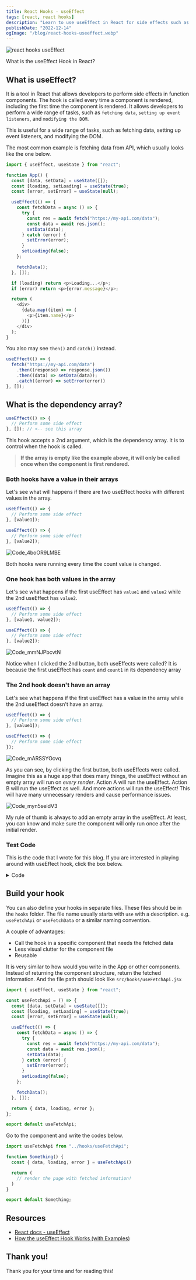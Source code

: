 ```yaml
---
title: React Hooks - useEffect
tags: [react, react hooks]
description: "Learn to use useEffect in React for side effects such as fetching data, event listeners, etc. Control hook call with dependency array & use with diff values."
publishDate: "2022-12-14"
ogImage: "/blog/react-hooks-useeffect.webp"
---
```


![react hooks useEffect](/blog/react-hooks-useeffect.webp)

What is the useEffect Hook in React?

## What is useEffect?

It is a tool in React that allows developers to perform side effects in function components. The hook is called every time a component is rendered, including the first time the component is rendered. It allows developers to perform a wide range of tasks, such as `fetching data`, `setting up event listeners`, and `modifying the DOM`.

This is useful for a wide range of tasks, such as fetching data, setting up event listeners, and modifying the DOM.

The most common example is fetching data from API, which usually looks like the one below.

```js
import { useEffect, useState } from "react";

function App() {
  const [data, setData] = useState([]);
  const [loading, setLoading] = useState(true);
  const [error, setError] = useState(null);

  useEffect(() => {
    const fetchData = async () => {
      try {
        const res = await fetch("https://my-api.com/data");
        const data = await res.json();
        setData(data);
      } catch (error) {
        setError(error);
      }
      setLoading(false);
    };

    fetchData();
  }, []);

  if (loading) return <p>Loading...</p>;
  if (error) return <p>{error.message}</p>;

  return (
    <div>
      {data.map((item) => (
        <p>{item.name}</p>
      ))}
    </div>
  );
}
```

You also may see `then()` and `catch()` instead.

```js
useEffect(() => {
  fetch("https://my-api.com/data")
    .then((response) => response.json())
    .then((data) => setData(data));
    .catch((error) => setError(error))
}, []);
```

## What is the dependency array?

```js
useEffect(() => {
  // Perform some side effect
}, []); // <-- see this array
```

This hook accepts a 2nd argument, which is the dependency array. It is to control when the hook is called.

> **If the array is empty like the example above, it will only be called once when the component is first rendered.**

### Both hooks have a value in their arrays

Let's see what will happens if there are two useEffect hooks with different values in the array.

```js
useEffect(() => {
  // Perform some side effect
}, [value1]);

useEffect(() => {
  // Perform some side effect
}, [value2]);
```

![Code_4boOR9LMBE](https://user-images.githubusercontent.com/35031228/207716615-ccb03d54-edf0-4e01-86d5-4e5a255269de.gif)

Both hooks were running every time the count value is changed.

### One hook has both values in the array

Let's see what happens if the first useEffect has `value1` and `value2` while the 2nd useEffect has `value2`.

```js
useEffect(() => {
  // Perform some side effect
}, [value1, value2]);

useEffect(() => {
  // Perform some side effect
}, [value2]);
```

![Code_mmNJPbcvtN](https://user-images.githubusercontent.com/35031228/207718037-ad3a274d-54df-4901-9427-220009017477.gif)

Notice when I clicked the 2nd button, both useEffects were called? It is because the first useEffect has `count` and `count1` in its dependency array

### The 2nd hook doesn't have an array

Let's see what happens if the first useEffect has a value in the array while the 2nd useEffect doesn't have an array.

```js
useEffect(() => {
  // Perform some side effect
}, [value1]);

useEffect(() => {
  // Perform some side effect
});
```

![Code_mARSSYOcvq](https://user-images.githubusercontent.com/35031228/207721083-d0ed73bc-93d9-45ff-9a6f-799776860a94.gif)

As you can see, by clicking the first button, both useEffects were called. Imagine this as a huge app that does many things, the useEffect without an empty array will run on _every render_. Action A will run the useEffect. Action B will run the useEffect as well. And more actions will run the useEffect! This will have many unnecessary renders and cause performance issues.

![Code_myn5seidV3](https://user-images.githubusercontent.com/35031228/207722474-e7827488-d110-42fd-a2cb-6dee3940038d.gif)

My rule of thumb is always to add an empty array in the useEffect. At least, you can know and make sure the component will only run once after the initial render.

### Test Code

This is the code that I wrote for this blog. If you are interested in playing around with useEffect hook, click the box below.

<details>
<summary>Code</summary>

```js
import { useEffect, useState } from "react";
import "./App.css";

function App() {
  const [count, setCount] = useState(0);
  const [count1, setCount1] = useState(0);

  function handleClick() {
    setCount((prev) => prev + 1);
  }

  function handleClick1() {
    setCount1((prev) => prev + 5);
  }

  useEffect(() => {
    console.log(`the count: ${count}`);
  }, [count]);

  useEffect(() => {
    console.log(`the count1: ${count1}`);
  }, []);

  return (
    <main>
      <h1>Hello</h1>
      <p>count: {count}</p>
      <p>count1: {count1}</p>
      <button type="button" onClick={handleClick}>
        click for count
      </button>
      <button type="button" onClick={handleClick1}>
        click for count1
      </button>
    </main>
  );
}

export default App;
```

</details>

## Build your hook

You can also define your hooks in separate files. These files should be in the `hooks` folder. The file name usually starts with `use` with a description. e.g. `useFetchApi` or `useFetchData` or a similar naming convention.

A couple of advantages:

- Call the hook in a specific component that needs the fetched data
- Less visual clutter for the component file
- Reusable

It is very similar to how would you write in the App or other components. Instead of returning the component structure, return the fetched information. And the file path should look like `src/hooks/useFetchApi.jsx`

```js
import { useEffect, useState } from "react";

const useFetchApi = () => {
  const [data, setData] = useState([]);
  const [loading, setLoading] = useState(true);
  const [error, setError] = useState(null);

  useEffect(() => {
    const fetchData = async () => {
      try {
        const res = await fetch("https://my-api.com/data");
        const data = await res.json();
        setData(data);
      } catch (error) {
        setError(error);
      }
      setLoading(false);
    };

    fetchData();
  }, []);

  return { data, loading, error };
};

export default useFetchApi;
```

Go to the component and write the codes below.

```js
import useFetchApi from "../hooks/useFetchApi";

function Something() {
  const { data, loading, error } = useFetchApi()

  return (
    // render the page with fetched information!
  )
}

export default Something;
```

## Resources

- [React docs - useEffect](https://beta.reactjs.org/apis/react/useEffect)
- [How the useEffect Hook Works (with Examples)](https://daveceddia.com/useeffect-hook-examples/)

## Thank you!

Thank you for your time and for reading this!
